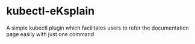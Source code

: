 # kubectl-eKsplain
A simple kubectl plugin which facilitates users to refer the documentation page easily with just one command
